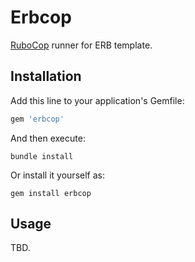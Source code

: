 # Erbcop

[RuboCop](https://github.com/rubocop/rubocop) runner for ERB template.

## Installation

Add this line to your application's Gemfile:

```ruby
gem 'erbcop'
```

And then execute:

```
bundle install
```

Or install it yourself as:

```
gem install erbcop
```

## Usage

TBD.
